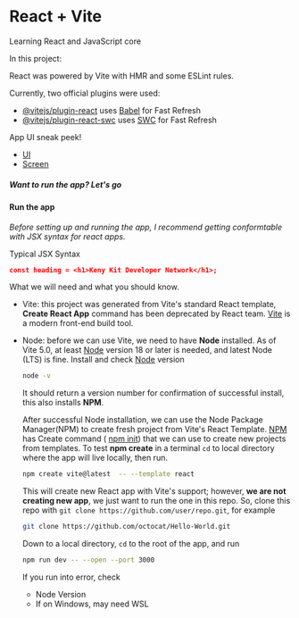 # React + Vite

Learning React and JavaScript core

In this project:

React was powered by Vite with HMR and some ESLint rules.

Currently, two official plugins were used:

- [@vitejs/plugin-react](https://github.com/vitejs/vite-plugin-react/blob/main/packages/plugin-react/README.md) uses [Babel](https://babeljs.io/) for Fast Refresh
- [@vitejs/plugin-react-swc](https://github.com/vitejs/vite-plugin-react-swc) uses [SWC](https://swc.rs/) for Fast Refresh

App UI sneak peek!

- [UI ](./doc/images/todo.pdf)
- [Screen](./doc/images/todo0.pdf)

##### Want to run the app? Let's go

#### Run the app

_Before setting up and running the app, I recommend getting conformtable with JSX syntax for react apps._

Typical JSX Syntax

```json
const heading = <h1>Keny Kit Developer Network</h1>;
```

What we will need and what you should know.

- Vite: this project was generated from Vite's standard React template, **Create React App** command has been deprecated by React team.
  [Vite](https://vite.dev/) is a modern front-end build tool.
- Node: before we can use Vite, we need to have **Node** installed.
  As of Vite 5.0, at least [Node](https://nodejs.org/en/download) version 18 or later is needed, and latest Node (LTS) is fine.
  Install and check [Node](https://nodejs.org/en/download) version

  ```zsh
  node -v
  ```

  It should return a version number for confirmation of successful install, this also installs **NPM**.

  After successful Node installation, we can use the Node Package Manager(NPM) to create fresh project from Vite's React Template.
  [NPM](https://www.npmjs.com/) has Create command ( [npm init](https://docs.npmjs.com/cli/v11/commands/npm-init)) that we can use to create new projects from templates.
  To test **npm create** in a terminal `cd` to local directory where the app will live locally, then run.

  ```zsh
  npm create vite@latest  -- --template react
  ```

  This will create new React app with Vite's support; however, **we are not creating new app**, we just want to run the one in this repo.
  So, clone this repo with `git clone https://github.com/user/repo.git`, for example

  ```zsh
  git clone https://github.com/octocat/Hello-World.git
  ```

  Down to a local directory, `cd` to the root of the app, and run

  ```zsh
  npm run dev -- --open --port 3000
  ```

  If you run into error, check

  - Node Version
  - If on Windows, may need WSL
